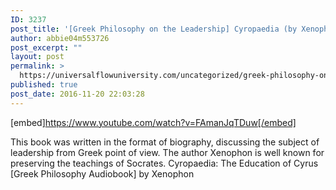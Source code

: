 ```yaml
---
ID: 3237
post_title: '[Greek Philosophy on the Leadership] Cyropaedia (by Xenophon)'
author: abbie04m553726
post_excerpt: ""
layout: post
permalink: >
  https://universalflowuniversity.com/uncategorized/greek-philosophy-on-the-leadership-cyropaedia-by-xenophon/
published: true
post_date: 2016-11-20 22:03:28
---
```

[embed]https://www.youtube.com/watch?v=FAmanJqTDuw[/embed]<br>
<p>This book was written in the format of biography, discussing the subject of leadership from Greek point of view. The author Xenophon is well known for preserving the teachings of Socrates.
Cyropaedia: The Education of Cyrus [Greek Philosophy Audiobook] by Xenophon</p>